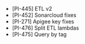 - [PI-445] ETL v2
- [PI-452] Sonarcloud fixes
- [PI-271] Apigee key fixes
- [PI-476] Split ETL lambdas
- [PI-475] Query by tag
